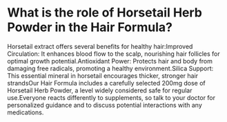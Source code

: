 # What is the role of Horsetail Herb Powder in the Hair Formula?

Horsetail extract offers several benefits for healthy hair:Improved Circulation: It enhances blood flow to the scalp, nourishing hair follicles for optimal growth potential.Antioxidant Power: Protects hair and body from damaging free radicals, promoting a healthy environment.Silica Support: This essential mineral in horsetail encourages thicker, stronger hair strandsOur Hair Formula includes a carefully selected 200mg dose of Horsetail Herb Powder, a level widely considered safe for regular use.Everyone reacts differently to supplements, so talk to your doctor for personalized guidance and to discuss potential interactions with any medications.